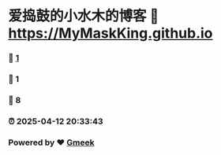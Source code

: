 # 爱捣鼓的小水木的博客 :link: https://MyMaskKing.github.io 
### :page_facing_up: [1](https://MyMaskKing.github.io/tag.html) 
### :speech_balloon: 1 
### :hibiscus: 8 
### :alarm_clock: 2025-04-12 20:33:43 
### Powered by :heart: [Gmeek](https://github.com/Meekdai/Gmeek)
